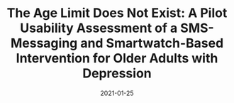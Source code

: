 ---
articlename2: reds
title: >-
  The Age Limit Does Not Exist: A Pilot Usability Assessment of a SMS-Messaging and Smartwatch-Based Intervention for Older Adults with Depression
date: '2021-01-25'
summary: >-
  Participants demonstrated the feasibility of use of the intervention, successfully completing 99% of their assigned tasks during the pilot. Findings were used to address usability barriers in preparation for future clinical trials. Our results highlight the importance completing usability assessment and involving older adults in the intervention design process when incorporating technology into care.
authors: >-
   Benda NC, Alexopoulos GS, Marino P, Sirey JA, Kiosses D, Ancker JS.
externallink: 'https://www.ncbi.nlm.nih.gov/pmc/articles/PMC8075500/'
journal: AMIA Annu Symp Proc
---